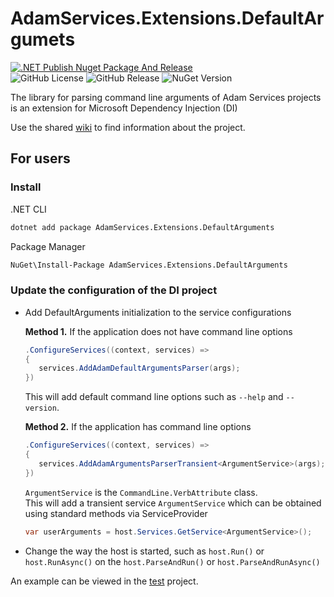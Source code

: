 # AdamServices.Extensions.DefaultArgumets
[![.NET Publish Nuget Package And Release](https://github.com/Adam-Software/AdamServices.Extensions.DefaultArgumets/actions/workflows/dotnet-desktop.yml/badge.svg)](https://github.com/Adam-Software/AdamServices.Extensions.DefaultArgumets/actions/workflows/dotnet-desktop.yml)     
![GitHub License](https://img.shields.io/github/license/Adam-Software/AdamServices.Extensions.DefaultArgumets)
![GitHub Release](https://img.shields.io/github/v/release/Adam-Software/AdamServices.Extensions.DefaultArgumets)
![NuGet Version](https://img.shields.io/nuget/v/AdamServices.Extensions.DefaultArgumets)

The library for parsing command line arguments of Adam Services projects is an extension for Microsoft Dependency Injection (DI)

Use the shared [wiki](https://github.com/Adam-Software/AdamServices.Utilities.Managment/wiki) to find information about the project.

## For users

### Install

.NET CLI
```cmd
dotnet add package AdamServices.Extensions.DefaultArguments
```

Package Manager
```cmd
NuGet\Install-Package AdamServices.Extensions.DefaultArguments
```

### Update the configuration of the DI project

* Add DefaultArguments initialization to the service configurations
   
  **Method 1.** If the application does not have command line options
  ```c#
  .ConfigureServices((context, services) =>
  {
     services.AddAdamDefaultArgumentsParser(args);  
  })
  ```
  This will add default command line options such as `--help` and `--version`.

  **Method 2.** If the application has command line options        
  ```c#
  .ConfigureServices((context, services) =>
  {
     services.AddAdamArgumentsParserTransient<ArgumentService>(args);
  })
  ```
  `ArgumentService` is the `CommandLine.VerbAttribute` class.    
  This will add a transient service `ArgumentService` which can be obtained using standard methods via ServiceProvider
  ```c#
  var userArguments = host.Services.GetService<ArgumentService>();
  ```

* Change the way the host is started, such as `host.Run()` or `host.RunAsync()` on the `host.ParseAndRun()` or `host.ParseAndRunAsync()`

An example can be viewed in the [test](https://github.com/Adam-Software/AdamServices.Extensions.DefaultArgumets/tree/master/src/DefaultArguments.TestApp) project.
